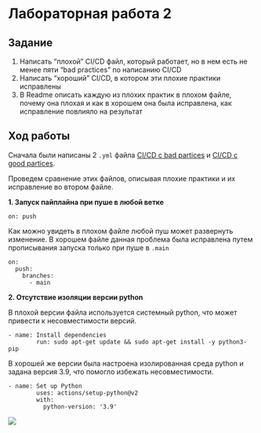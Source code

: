 # Лабораторная работа 2
## Задание

1. Написать “плохой” CI/CD файл, который работает, но в нем есть не менее пяти “bad practices” по написанию CI/CD
2. Написать “хороший” CI/CD, в котором эти плохие практики исправлены
3. В Readme описать каждую из плохих практик в плохом файле, почему она плохая и как в хорошем она была исправлена, как исправление повлияло на результат

## Ход работы

Сначала были написаны 2 ```.yml``` файла [CI/CD с bad partices](https://github.com/dariapankova/clouds/blob/main/.github/workflows/bad_file.yml) и [CI/CD с good partices](https://github.com/dariapankova/clouds/blob/main/.github/workflows/good_file.yml).

Проведем сравнение этих файлов, описывая плохие практики и их исправление во втором файле.

**1. Запуск пайплайна при пуше в любой ветке**
```
on: push
```
Как можно увидеть в плохом файле любой пуш может развернуть изменение. В хорошем файле данная проблема была исправлена путем прописывания запуска только при пуше в ```.main```
```
on:
  push:
    branches:
      - main
```
**2. Отсутствие изоляции версии python**

В плохой версии файла используется системный python, что может привести к несовместимости версий.
```
- name: Install dependencies
        run: sudo apt-get update && sudo apt-get install -y python3-pip
```
В хорошей же версии была настроена изолированная среда python и задана версия 3.9, что помогло избежать несовместимости.
```
- name: Set up Python
        uses: actions/setup-python@v2
        with:
          python-version: '3.9'
```

![](images/photo2.jpg)

